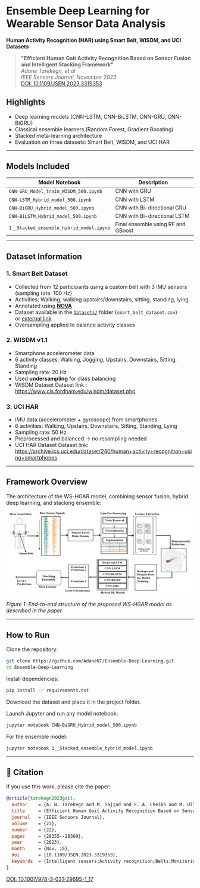 # Ensemble Deep Learning for Wearable Sensor Data Analysis
**Human Activity Recognition (HAR) using Smart Belt, WISDM, and UCI Datasets**

> **"Efficient Human Gait Activity Recognition Based on Sensor Fusion and Intelligent Stacking Framework"**  
> *Adane Tarekegn, et al.*  
> *IEEE Sensors Journal, November 2023*  
> [DOI: 10.1109/JSEN.2023.3319353](https://doi.org/10.1109/JSEN.2023.3319353)


## Highlights
- Deep learning models (CNN-LSTM, CNN-BiLSTM, CNN-GRU, CNN-BiGRU)
- Classical ensemble learners (Random Forest, Gradient Boosting)
- Stacked meta-learning architecture
- Evaluation on three datasets: Smart Belt, WISDM, and UCI HAR

---

## Models Included

| Model Notebook                          | Description                         |
|----------------------------------------|-------------------------------------|
| `CNN-GRU_Model_train_WISDM_500.ipynb`  | CNN with GRU                        |
| `CNN-LSTM_Hybrid_model_500.ipynb`      | CNN with LSTM                       |
| `CNN-BiGRU_Hybrid_model_500.ipynb`     | CNN with Bi-directional GRU         |
| `CNN-BiLSTM_Hybrid_model_500.ipynb`    | CNN with Bi-directional LSTM        |
| `1__Stacked_ensemble_hybrid_model.ipynb`| Final ensemble using RF and GBoost |

---
## Dataset Information

### 1. Smart Belt Dataset
- Collected from 12 participants using a custom belt with 3 IMU sensors (sampling rate: 100 Hz)
- Activities: Walking, walking upstairs/downstairs, sitting, standing, lying
- Annotated using [**NOVA**](https://github.com/hcmlab/nova)
- Dataset available in the [`Datasets/`](./Datasets/) folder (`smart_belt_dataset.csv`)  
  or [external link](https://alamedaproject.eu/)
- Oversampling applied to balance activity classes
  
### 2. WISDM v1.1
- Smartphone accelerometer data
- 6 activity classes: Walking, Jogging, Upstairs, Downstairs, Sitting, Standing
- Sampling rate: 20 Hz
- Used **undersampling** for class balancing
- WISDM Dataset Dataset link : https://www.cis.fordham.edu/wisdm/dataset.php
  
### 3. UCI HAR
- IMU data (accelerometer + gyroscope) from smartphones
- 6 activities: Walking, Upstairs, Downstairs, Sitting, Standing, Lying
- Sampling rate: 50 Hz
- Preprocessed and balanced → no resampling needed
- UCI HAR Dataset Dataset link: https://archive.ics.uci.edu/dataset/240/human+activity+recognition+using+smartphones

---
## Framework Overview

The architecture of the WS-HGAR model, combining sensor fusion, hybrid deep learning, and stacking ensemble:

![Framework Overview](figures/ws-hgar-framework.png)

*Figure 1: End-to-end structure of the proposed WS-HGAR model as described in the paper.*

---

## How to Run

Clone the repository:

```bash
git clone https://github.com/AdaneNT/Ensemble-Deep-Learning.git
cd Ensemble-Deep-Learning
```

Install dependencies:

```bash
pip install -r requirements.txt
```

Download the  dataset and place it in the project folder.

Launch Jupyter and run any model notebook:

```bash
jupyter notebook CNN-BiGRU_Hybrid_model_500.ipynb
```

For the ensemble model:

```bash
jupyter notebook 1__Stacked_ensemble_hybrid_model.ipynb
```

---

## 📖 Citation

If you use this work, please cite the paper:

```bibtex
@article{tarekegn2023gait,
  author    = {A. N. Tarekegn and M. Sajjad and F. A. Cheikh and M. Ullah and K. Muhammad},
  title     = {Efficient Human Gait Activity Recognition Based on Sensor Fusion and Intelligent Stacking Framework},
  journal   = {IEEE Sensors Journal},
  volume    = {23},
  number    = {22},
  pages     = {28355--28369},
  year      = {2023},
  month     = {Nov. 15},
  doi       = {10.1109/JSEN.2023.3319353},
  keywords  = {Intelligent sensors;Activity recognition;Belts;Monitoring;Feature extraction;Medical services;Stacking;Belt sensor;deep learning (DL);gait activity recognition;sensor fusion;stacking ensemble;wearable sensor}
}

```
[DOI: 10.1007/978-3-031-29695-1_17](https://doi.org/10.1007/978-3-031-29695-1_17)
